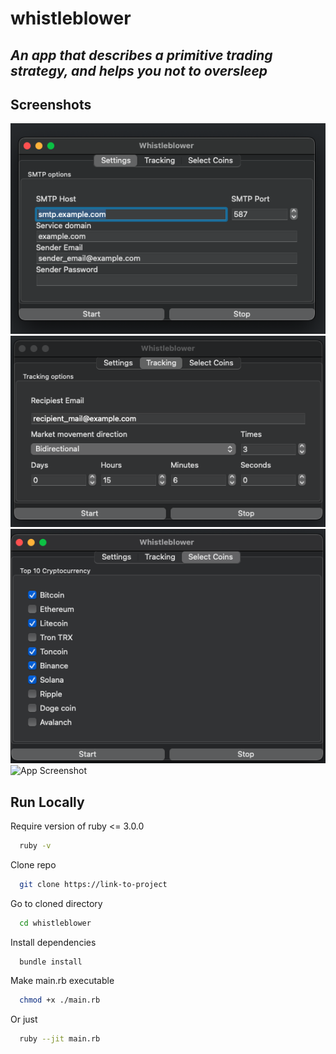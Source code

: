 
# **whistleblower**

## *An app that describes a primitive trading strategy, and helps you not to oversleep*

## Screenshots

![App Screenshot](./screenshots/1.png)
![App Screenshot](./screenshots/2.png)
![App Screenshot](./screenshots/3.png)
![App Screenshot](./screenshots/4.jpg)

## Run Locally

Require version of ruby <= 3.0.0
```bash
  ruby -v
```
Clone repo

```bash
  git clone https://link-to-project
```

Go to cloned directory

```bash
  cd whistleblower
```

Install dependencies

```bash
  bundle install
```

Make main.rb executable 

```bash
  chmod +x ./main.rb
```

Or just 

```bash
  ruby --jit main.rb
```

